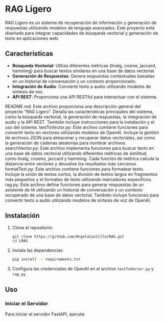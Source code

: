 # RAG Ligero

RAG Ligero es un sistema de recuperación de información y generación de respuestas utilizando modelos de lenguaje avanzados. Este proyecto está diseñado para integrar capacidades de búsqueda vectorial y generación de texto en aplicaciones web.

## Características

- **Búsqueda Vectorial**: Utiliza diferentes métricas (linalg, cosine, jaccard, hamming) para buscar textos similares en una base de datos vectorial.
- **Generación de Respuestas**: Genera respuestas contextuales basadas en un historial de conversación y un contexto proporcionado.
- **Integración de Audio**: Convierte texto a audio utilizando modelos de síntesis de voz.
- **API REST**: Proporciona una API RESTful para interactuar con el sistema.

README.md: Este archivo proporciona una descripción general del proyecto "RAG Ligero". Detalla las características principales del sistema, como la búsqueda vectorial, la generación de respuestas, la integración de audio y la API REST. También incluye instrucciones para la instalación y el uso del sistema.
textToVector.py: Este archivo contiene funciones para convertir texto en vectores utilizando modelos de OpenAI. Incluye la gestión de archivos JSON para almacenar y recuperar datos vectoriales, así como la generación de cadenas aleatorias para nombrar archivos.
searchVector.py: Este archivo implementa funciones para buscar texto en una base de datos vectorial utilizando diferentes métricas de similitud, como linalg, coseno, jaccard y hamming. Cada función de métrica calcula la distancia entre vectores y devuelve los resultados más cercanos.
formatText.py: Este archivo contiene funciones para formatear texto. Incluye la unión de textos cortos, la división de textos largos en fragmentos más pequeños y el formateo de texto utilizando marcadores específicos.
rag.py: Este archivo define funciones para generar respuestas de un asistente de IA utilizando un historial de conversación y un contexto recuperado de una base de datos vectorial. También incluye funciones para convertir texto a audio utilizando modelos de síntesis de voz de OpenAI.

## Instalación

1. Clona el repositorio:
   ```bash
   git clone https://github.com/AngeloCastillo/RAG.git
   cd LRAG
   ```

2. Instala las dependencias:
   ```bash
   pip install -r requirements.txt
   ```

3. Configura las credenciales de OpenAI en el archivo `textToVector.py` y `rag.py`.

## Uso

### Iniciar el Servidor

Para iniciar el servidor FastAPI, ejecuta:
